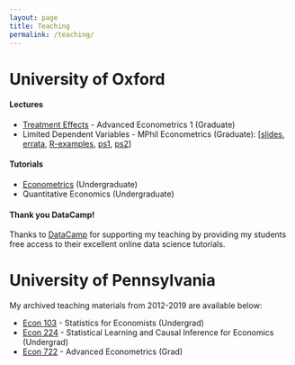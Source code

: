 ```yaml
---
layout: page
title: Teaching
permalink: /teaching/
---
```

<!--- My office hours for the Spring Semester of 2019 will take place on Mondays from 3-4pm and Thursdays from 4-5pm in PCPSE 630. --->

# University of Oxford

#### Lectures
- [Treatment Effects](./pdf/treatment-effects.pdf) - Advanced Econometrics 1 (Graduate)
- Limited Dependent Variables - MPhil Econometrics (Graduate): [[slides](./pdf/limdep.pdf), [errata](./pdf/limdep-errata.pdf), [R-examples](./pdf/), [ps1](./pdf/), [ps2](./pdf/)] 

#### Tutorials
- [Econometrics](./pdf/econometrics-tutorials.pdf) (Undergraduate)
- Quantitative Economics (Undergraduate)

#### Thank you DataCamp!
Thanks to [DataCamp](https://www.datacamp.com/) for supporting my teaching by providing my students free access to their excellent online data science tutorials.

# University of Pennsylvania
My archived teaching materials from 2012-2019 are available below:
- [Econ 103](http://ditraglia.com/Econ103Public) - Statistics for Economists (Undergrad)
- [Econ 224](http://ditraglia.com/econ224) - Statistical Learning and Causal Inference for Economics (Undergrad)
- [Econ 722](http://ditraglia.com/econ722) - Advanced Econometrics (Grad)

